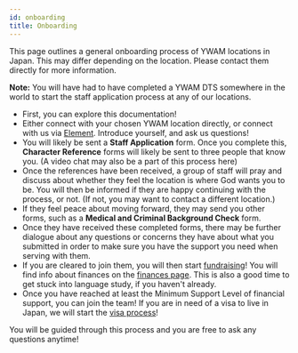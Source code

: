 ```yaml
---
id: onboarding
title: Onboarding
---
```


This page outlines a general onboarding process of YWAM locations in Japan. This may differ depending on the location. Please contact them directly for more information.

**Note:** You will have had to have completed a YWAM DTS somewhere in the world to start the staff application process at any of our locations.

- First, you can explore this documentation!
- Either connect with your chosen YWAM location directly, or connect with us via [Element](https://matrix.to/#/#ywamjapan-general:matrix.org). Introduce yourself, and ask us questions!
- You will likely be sent a **Staff Application** form. Once you complete this, **Character Reference** forms will likely be sent to three people that know you. (A video chat may also be a part of this process here)
- Once the references have been received, a group of staff will pray and discuss about whether they feel the location is where God wants you to be. You will then be informed if they are happy continuing with the process, or not. (If not, you may want to contact a different location.)
- If they feel peace about moving forward, they may send you other forms, such as a **Medical and Criminal Background Check** form.
- Once they have received these completed forms, there may be further dialogue about any questions or concerns they have about what you submitted in order to make sure you have the support you need when serving with them.
- If you are cleared to join them, you will then start [fundraising](fundraising.md)! You will find info about finances on the [finances page](finances.md). This is also a good time to get stuck into language study, if you haven't already.
- Once you have reached at least the Minimum Support Level of financial support, you can join the team! If you are in need of a visa to live in Japan, we will start the [visa process](../../operations/visaApply.md)!

You will be guided through this process and you are free to ask any questions anytime!
